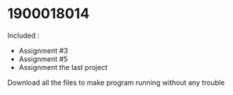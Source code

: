 # 1900018014
Included : 
- Assignment #3
- Assignment #5
- Assignment the last project

Download all the files to make program running without any trouble
